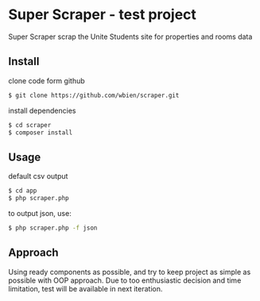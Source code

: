 # Super Scraper - test project

Super Scraper scrap the Unite Students site for properties and rooms data

## Install

clone code form github
```sh
$ git clone https://github.com/wbien/scraper.git
```

install dependencies
```sh
$ cd scraper
$ composer install
```

## Usage

default csv output
```sh
$ cd app
$ php scraper.php
```

to output json, use:
```sh
$ php scraper.php -f json
```

## Approach
Using ready components as possible, and try to keep project as simple as possible with OOP approach.
Due to too enthusiastic decision and time limitation, test will be available in next iteration.
